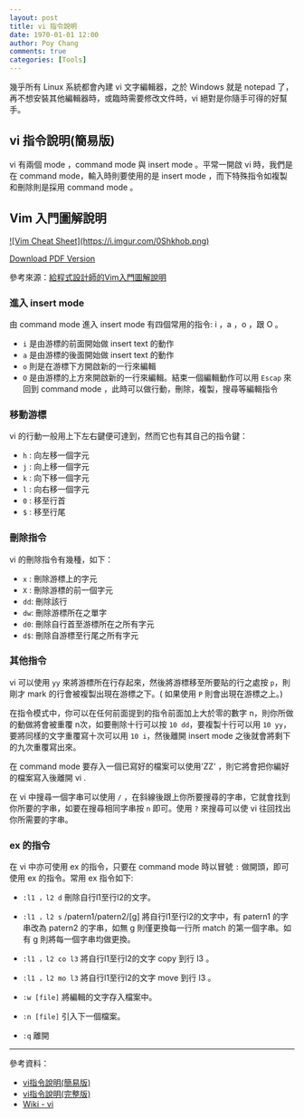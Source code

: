 ```yaml
---
layout: post
title: vi 指令說明
date: 1970-01-01 12:00
author: Poy Chang
comments: true
categories: [Tools]
---
```

幾乎所有 Linux 系統都會內建 vi 文字編輯器，之於 Windows 就是 notepad 了，再不想安裝其他編輯器時，或臨時需要修改文件時，vi 絕對是你隨手可得的好幫手。

## vi 指令說明(簡易版)

vi 有兩個 mode ，command mode 與 insert mode 。平常一開啟 vi 時，我們是在 command mode，輸入時則要使用的是 insert mode ，而下特殊指令如複製和刪除則是採用 command mode 。

## Vim 入門圖解說明

<a href="https://i.imgur.com/0Shkhob.png" target="_blank">
  ![Vim Cheat Sheet](https://i.imgur.com/0Shkhob.png)
</a>

[Download PDF Version](https://1drv.ms/b/s!Aiwtjhj5fofriuAwNz7V4Cjro_d_bA)

參考來源：[給程式設計師的Vim入門圖解說明](http://blog.vgod.tw/2009/12/08/vim-cheat-sheet-for-programmers/)

### 進入 insert mode

由 command mode 進入 insert mode 有四個常用的指令: i ，a ，o ，跟 O 。

* `i` 是由游標的前面開始做 insert text 的動作
* `a` 是由游標的後面開始做 insert text 的動作
* `o` 則是在游標下方開啟新的一行來編輯
* `O` 是由游標的上方來開啟新的一行來編輯。結束一個編輯動作可以用 `Escap` 來回到 command mode ，此時可以做行動，刪除，複製，搜尋等編輯指令

### 移動游標
  
vi 的行動一般用上下左右鍵便可達到，然而它也有其自己的指令鍵：

* `h` : 向左移一個字元
* `j` : 向上移一個字元
* `k` : 向下移一個字元
* `l` : 向右移一個字元
* `0` : 移至行首
* `$` : 移至行尾

### 刪除指令

vi 的刪除指令有幾種，如下：

* `x` : 刪除游標上的字元
* `X` : 刪除游標的前一個字元
* `dd`: 刪除該行
* `dw`: 刪除游標所在之單字
* `d0`: 刪除自行首至游標所在之所有字元
* `d$`: 刪除自游標至行尾之所有字元

### 其他指令

vi 可以使用 `yy` 來將游標所在行存起來，然後將游標移至所要貼的行之處按 `p`，則剛才 mark 的行會被複製出現在游標之下。( 如果使用 `P` 則會出現在游標之上。)
  
在指令模式中，你可以在任何前面提到的指令前面加上大於零的數字 n，則你所做的動做將會被重覆 n次，如要刪除十行可以按 `10 dd`，要複製十行可以用 `10 yy`，要將同樣的文字重覆寫十次可以用 `10 i`，然後離開 insert mode 之後就會將剩下的九次重覆寫出來。
  
在 command mode 要存入一個已寫好的檔案可以使用'ZZ' ，則它將會把你編好的檔案寫入後離開 vi . 
  
在 vi 中搜尋一個字串可以使用 `/` ，在斜線後跟上你所要搜尋的字串，它就會找到你所要的字串，如要在搜尋相同字串按 `n` 即可。使用 `?` 來搜尋可以使 vi 往回找出你所需要的字串。

### ex 的指令

在 vi 中亦可使用 ex 的指令，只要在 command mode 時以冒號 `:` 做開頭，即可使用 ex 的指令。常用 ex 指令如下:
  
* `:l1 ，l2 d` 刪除自行l1至行l2的文字。
* `:l1 ，l2 s` /patern1/patern2/[g] 將自行l1至行l2的文字中，有 patern1 的字串改為 patern2 的字串，如無 g 則僅更換每一行所 match 的第一個字串。如有 g 則將每一個字串均做更換。
            
* `:l1 ，l2 co l3` 將自行l1至行l2的文字 copy 到行 l3 。
* `:l1 ，l2 mo l3` 將自行l1至行l2的文字 move 到行 l3 。
* `:w [file]` 將編輯的文字存入檔案中。
* `:n [file]` 引入下一個檔案。
* `:q`    離開

----------

參考資料：

* [vi指令說明(簡易版)](http://www2.nsysu.edu.tw/csmlab/unix/vi_simple.htm)
* [vi指令說明(完整版)](http://www2.nsysu.edu.tw/csmlab/unix/vi_command.htm)
* [Wiki - vi](https://zh.wikipedia.org/wiki/Vi)